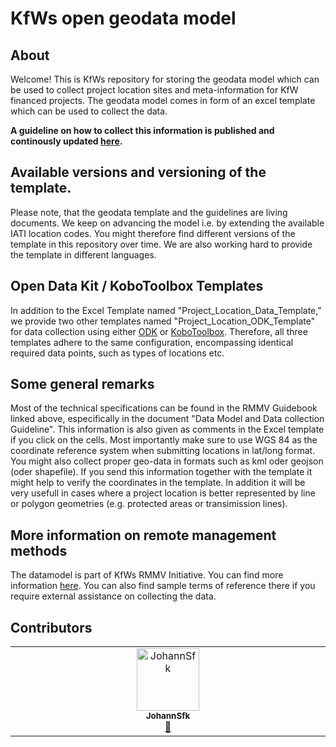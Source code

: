 # KfWs open geodata model
## About
Welcome! This is KfWs repository for storing the geodata model which can be used to collect project location sites and meta-information for KfW financed projects. 
The geodata model comes in form of an excel template which can be used to collect the data. 

**A guideline on how to collect this information is published and continously updated [here](https://openkfw.github.io/open-geodata-model/).**


## Available versions and versioning of the template. 
Please note, that the geodata template and the guidelines are living documents. We keep on advancing the model i.e. by extending the available IATI location codes. 
You might therefore find different versions of the template in this repository over time. We are also working hard to provide the template in different languages. 

## Open Data Kit / KoboToolbox Templates
In addition to the Excel Template named "Project_Location_Data_Template," we provide two other templates named "Project_Location_ODK_Template" for data collection using either [ODK](https://getodk.org/) or [KoboToolbox](https://www.kobotoolbox.org/). Therefore, all three templates adhere to the same configuration, encompassing identical required data points, such as types of locations etc.

## Some general remarks
Most of the technical specifications can be found in the RMMV Guidebook linked above, especifically in the document "Data Model and Data collection Guideline". 
This information is also given as comments in the Excel template if you click on the cells. Most importantly make sure to use WGS 84 as the coordinate reference system
when submitting locations in lat/long format. You might also collect proper geo-data in formats such as kml oder geojson (oder shapefile). If you send this information
together with the template it might help to verify the coordinates in the template. In addition it will be very usefull in cases where a project location is better 
represented by line or polygon geometries (e.g. protected areas or transimission lines). 

## More information on remote management methods
The datamodel is part of KfWs RMMV Initiative. You can find more information [here](https://www.kfw-entwicklungsbank.de/Service/Publications-Videos/Publications-by-topic/Digitalisation/RMMV-Guidebook/). You can also find sample terms of reference there if you require external assistance on collecting the data. 


## Contributors

<!-- ALL-CONTRIBUTORS-LIST:START - Do not remove or modify this section -->
<!-- prettier-ignore-start -->
<!-- markdownlint-disable -->
<table>
  <tbody>
    <tr>
      <td align="center" valign="top" width="14.28%"><a href="https://github.com/JohannSfk"><img src="https://avatars.githubusercontent.com/u/134304380?v=4?s=100" width="100px;" alt="JohannSfk"/><br /><sub><b>JohannSfk</b></sub></a><br /><a href="#bug-JohannSfk" title="Bug reports">🐛</a></td>
    </tr>
  </tbody>
</table>

<!-- markdownlint-restore -->
<!-- prettier-ignore-end -->

<!-- ALL-CONTRIBUTORS-LIST:END -->
